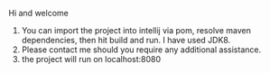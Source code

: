 Hi and welcome

1. You can import the project into intellij via pom, resolve maven dependencies, then hit build and run. I have used JDK8.
2. Please contact me should you require any additional assistance.
3. the project will run on localhost:8080